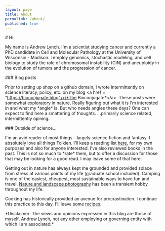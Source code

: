 ```yaml
---
layout: page
title: About
permalink: /about/
published: true
---
```


\# Hi. 

My name is Andrew Lynch. I'm a scientist studying cancer and currently a PhD candidate in Cell and Molecular Pathology at the University of Wisconsin - Madison. I employ genomics, stochastic modeling, and cell biology to study the role of chromosomal instability (CIN) and aneuploidy in the evolution of tumors and the progression of cancer.

\#\#\# Blog posts

Prior to setting up shop on a github domain, I wrote intermittently on science literacy, policy, etc. on my blog \<a href = "https://bioconjugate.blog"\>\*The Bioconjugate\*\</a\>. These posts were somewhat exploratory in nature. Really figuring out what it is I'm interested in and what my \*angle\* is. But who needs angles these days? One can expect to find here a smattering of thoughts. . .primarily science related, intermittently opining. 

\#\#\# Outside of science...

I'm an avid reader of most things - largely science fiction and fantasy. I absolutely love all things Tolkien. I'll keep a reading list [here](https://andrewrlynch.github.io/reading-list/), for my own purposes and also for anyone interested. I've also reviewed books in the past. This is not so much to \*rate\* them, but to offer a discussion for those that may be looking for a good read. I may leave some of that here.

Getting out in nature has always kept me grounded and provided solace from stress at various points of my life (graduate school included). Camping is one of the easiest, cheapest, most sustainable ways to have fun and travel. [Nature and landscape photography](https://andrewrlynch.github.io/photography/) has been a transient hobby throughout my life. 

Cooking has historically provided an avenue for procrastination. I continue this practice to this day. I'll leave some [recipes](https://andrewrlynch.github.io/recipes/). 

\*Disclaimer: The views and opinions expressed in this blog are those of myself, Andrew Lynch, not any other employing or governing entity with which I am associated.\*
